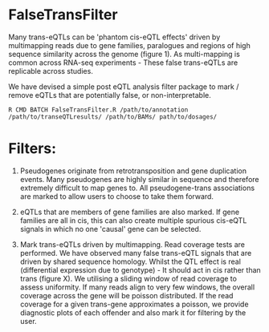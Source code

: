 # FalseTransFilter
Many trans-eQTLs can be 'phantom cis-eQTL effects' driven by multimapping reads due to gene families, paralogues and regions of high sequence similarity across the genome (figure 1). As multi-mapping is common across RNA-seq experiments - These false trans-eQTLs are replicable across studies.


We have devised a simple post eQTL analysis filter package to mark / remove eQTLs that are potentially false, or non-interpretable.
```
R CMD BATCH FalseTransFilter.R /path/to/annotation /path/to/transeQTLresults/ /path/to/BAMs/ path/to/dosages/
```

# Filters:
1. Pseudogenes originate from retrotransposition and gene duplication events. Many pseudogenes are highly similar in sequence and therefore extremely difficult to map genes to. All pseudogene-trans associations are marked to allow users to choose to take them forward.

2. eQTLs that are members of gene families are also marked. If gene families are all in cis, this can also create multiple spurious cis-eQTL signals in which no one 'causal' gene can be selected.

3. Mark trans-eQTLs driven by multimapping. Read coverage tests are performed. We have observed many false trans-eQTL signals that are driven by shared sequence homology. Whilst the QTL effect is real (differential expression due to genotype) - It should act in cis rather than trans (figure X). We utilising a sliding window of read coverage to assess uniformity. If many reads align to very few windows, the overall coverage across the gene will be poisson distributed. If the read coverage for a given trans-gene approximates a poisson, we provide diagnostic plots of each offender and also mark it for filtering by the user.
